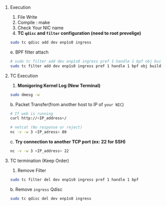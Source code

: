 1. Execution
    1. File Write
    2. Compile : make
    3. Check Your NIC name
    4. **TC `qdisc` and `filter` configuration (need to root prevelige)**
    
    ```bash
    sudo tc qdisc add dev enp1s0 ingress
    ```
    
    e. BPF filter attach
    
    ```bash
    # sudo tc filter add dev enp1s0 ingress pref 1 handle 1 bpf obj build/tc_block_tcp_kern.bpf.o section classifier flowid 1:1
    sudo tc filter add dev enp1s0 ingress pref 1 handle 1 bpf obj build/tc_block_tcp_kern.bpf.o section classifier direct-action flowid 1:1
    ```
    
2. TC Execution
    1. **Monigoring Kernel Log (New Terminal)**
    
    ```bash
    sudo dmesg -w
    ```
    
    b. Packet Transfer(from another host to IP of `your NIC`)
    
    ```bash
    # If web is running
    curl http://<IP_address>/
    
    # netcat (No response or reject)
    nc -v -w 3 <IP_adress> 80
    ```
    
    c. **Try connection to another TCP port (ex: 22 for SSH)**
    
    ```bash
    nc -v -w 3 <IP_address> 22
    ```
    
3. TC termination (Keep Order)
    1. Remove Filter
    
    ```bash
    sudo tc filter del dev enp1s0 ingress pref 1 handle 1 bpf
    ```
    
    b. Remove `ingress` Qdisc
    
    ```bash
    sudo tc qdisc del dev enp1s0 ingress
    ```
